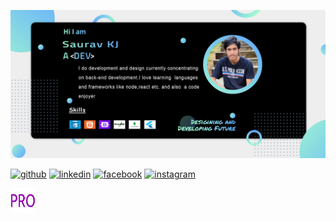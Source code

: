 
![Development & Design](https://raw.githubusercontent.com/mindhackerskj/mindhackerskj/main/banner.png)








[<img src='https://cdn.jsdelivr.net/npm/simple-icons@3.0.1/icons/github.svg' alt='github' height='40'>](https://github.com/mindhackerskj)  [<img src='https://cdn.jsdelivr.net/npm/simple-icons@3.0.1/icons/linkedin.svg' alt='linkedin' height='40'>](https://www.linkedin.com/in/saurav-kj-77449393/)  [<img src='https://cdn.jsdelivr.net/npm/simple-icons@3.0.1/icons/facebook.svg' alt='facebook' height='40'>](https://www.facebook.com/saurav.tply)  [<img src='https://cdn.jsdelivr.net/npm/simple-icons@3.0.1/icons/instagram.svg' alt='instagram' height='40'>](https://instagram.com/s_kj__?utm_medium=copy_link)  

<a href='https://github.com/pricing'><img src='https://raw.githubusercontent.com/acervenky/animated-github-badges/master/assets/pro.gif' width='40' height='40'></a> 



